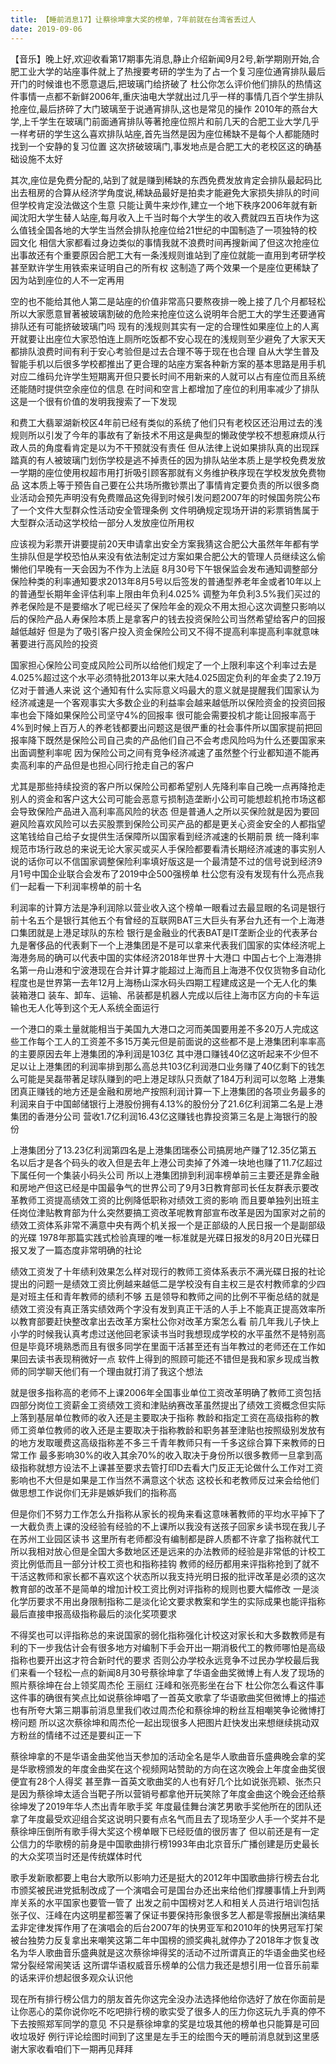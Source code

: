 ```yaml
---
title: 【睡前消息17】让蔡徐坤拿大奖的榜单，7年前就在台湾省丢过人
date: 2019-09-06
---
```


【音乐】晚上好,欢迎收看第17期事先消息,静止介绍新闻9月2号,新学期刚开始,合肥工业大学的站座事件就上了热搜要考研的学生为了占一个复习座位通宵排队最后开门的时候谁也不愿意退后,把玻璃门给挤破了
杜公你怎么评价他们排队的热情这件事情一点都不新鲜2006年,重庆油电大学就出过几乎一样的事情几百个学生排队抢座位,最后挤碎了大门玻璃至于说通宵排队,这也是常见的操作
2010年的燕台大学,上千学生在玻璃门前面通宵排队等著抢座位照片和前几天的合肥工业大学几乎一样考研的学生这么喜欢排队站座,首先当然是因为座位稀缺不是每个人都能随时找到一个安静的复习位置
这次挤破玻璃门,事发地点是合肥工大的老校区这的确基础设施不太好

其次,座位是免费分配的,站到了就是赚到稀缺的东西免费发放肯定会排队最起码比出去租房的合算从经济学角度说,稀缺品最好是拍卖才能避免大家损失排队的时间但学校肯定没法做这个生意
只能让黄牛来炒作,建立一个地下秩序2006年就有新闻沈阳大学生替人站座,每月收入上千当时每个大学生的收入费就四五百块作为这么值钱全国各地的大学生当然会排队抢座位给21世纪的中国制造了一项独特的校园文化
相信大家都看过身边类似的事情我就不浪费时间再搜新闻了但这次抢座位出事故还有个重要原因合肥工大有一条浅规则谁站到了座位就能一直用到考研学校甚至默许学生用铁索来证明自己的所有权
这制造了两个效果一个是座位更稀缺了因为站到座位的人不一定再用

空的也不能给其他人第二是站座的价值非常高只要熬夜排一晚上接了几个月都轻松所以大家愿意冒著被玻璃割破的危险来抢座位这么说明年合肥工大的学生还要通宵排队还有可能挤破玻璃门吗
现有的浅规则其实有一定的合理性如果座位上的人离开就要让出座位大家恐怕连上厕所吃饭都不安心现在的浅规则至少避免了大家天天都排队浪费时间有利于安心考验但是过去合理不等于现在也合理
自从大学生普及智能手机以后很多学校都推出了更合理的站座方案各种新方案的基本思路是用手机对应二维码允许学生短期离开但只要长时间不用新来的人就可以占有座位而且系统还能随时提供空余座位的信息
在时间和空言上都增加了座位的利用率减少了排队这是一个很有价值的发明我搜索了一下发现

和费工大翡翠湖新校区4年前已经有类似的系统了他们只有老校区还沿用过去的浅规则所以引发了今年的事故有了新技术不用这是典型的懒政使学校不想惹麻烦从行政人员的角度看肯定是以为不干预就没有责任
但从法律上说如果排队真的出现踩踏真的有人被玻璃门划伤学校是逃不掉责任的因为排队站坐本质上是学校免费发放一学期的座位使用权超市用打折吸引顾客那就有义务维护秩序现在学校发放免费物品
这本质上等于预告自己要在公共场所撒钞票出了事情肯定要负责的所以很多商业活动会预先声明没有免费赠品这免得到时候引发问题2007年的时候国务院公布了一个文件大型群众性活动安全管理条例
文件明确规定现场开讲的彩票销售属于大型群众活动这学校给一部分人发放座位所用权

应该视为彩票开讲要提前20天申请拿出安全方案我猜这合肥公大虽然年年都有学生排队但是学校恐怕从来没有依法制定过方案如果合肥公大的管理人员继续这么偷懒他们早晚有一天会因为不作为上法庭
8月30号下午银保监会发布通知调整部分保险种类的利率通知要求2013年8月5号以后签发的普通型养老年金或者10年以上的普通型长期年金评估利率上限由年负利4.025%
调整为年负利3.5%我们买过的养老保险是不是要缩水了呢已经买了保险年金的观众不用太担心这次调整只影响以后的保险产品人寿保险本质上是拿客户的钱去投资保险公司当然希望给客户的回报越低越好
但是为了吸引客户投入资金保险公司又不得不提高利率提高利率就意味著要进行高风险的投资

国家担心保险公司变成风险公司所以给他们规定了一个上限利率这个利率过去是4.025%超过这个水平必须特批2013年以来大陆4.025固定负利的年金卖了2.19万亿对于普通人来说
这个通知有什么实际意义吗最大的意义就是提醒我们国家认为经济减速是一个客观事实大多数企业的利益率会越来越低所以保险资金的投资回报率也会下降如果保险公司坚守4%的回报率
很可能会需要投机才能让回报率高于4%到时候上百万人的养老钱都要出问题这是很严重的社会事件所以国家提前把回报率降下既然是保险公司自己卖的产品他们自己不会考虑风险吗为什么还要国家来出面调整利率呢
因为保险公司之间有竞争经济减速了虽然整个行业都知道不能再卖高利率的产品但是也担心同行抢走自己的客户

尤其是那些持续投资的客户所以保险公司都希望别人先降利率自己晚一点再降抢走别人的资金和客户这大公司可能会恶意亏损制造垄断小公司可能想趁机抢市场这都会导致保险产品进入高利率高风险的状态
但是普通人之所以买保险就是因为要回避风险喜欢风险可以去买股票到保险公司买产品的都是更关心资金安全的人都指望这笔钱给自己给子女提供生活保障所以国家看到经济减速的长期前景
统一降利率规范市场行政总的来说无论大家买或买人手保险都要看清长期经济减速的事实别人说的话你可以不信国家调整保险利率填好版这是一个最清楚不过的信号说到经济9月1号中国企业联合会发布了2019中企500强榜单
杜公您有没有发现有什么亮点我们一起看一下利润率榜单的前十名

利润率的计算方法是净利润除以营业收入这个榜单一眼看过去最显眼的名词是银行前十名五个是银行其他五个有曾经的互联网BAT三大巨头有茅台九还有一个上海港口集团就是上港足球队的东检
银行是金融业的代表BAT是IT垄断企业的代表茅台九是奢侈品的代表剩下一个上港集团是不是可以拿来代表我们国家的实体经济呢上海港务局的确可以代表中国的实体经济2018年世界十大港口
中国占七个上海港排名第一舟山港和宁波港现在合并计算才能超过上海而且上海港不仅仅货物多自动化程度也是世界第一去年12月上海杨山深水码头四期工程建成这是一个无人化的集装箱港口
装车、卸车、运输、吊装都是机器人完成以后往上海市区方向的卡车运输也无人化等到这个无人系统全面运行

一个港口的乘土量就能相当于美国九大港口之河而美国要用差不多20万人完成这些工作每个工人的工资差不多15万美元但是前面说的这些都不是上港集团利率率高的主要原因去年上港集团的净利润是103亿
其中港口赚钱40亿这听起来不少但不足以让上港集团的利润率排到那么高总共103亿利润港口业务赚了40亿剩下的钱怎么可能是吴磊带著足球队赚到的吧上港足球队只贡献了184万利润可以忽略
上港集团真正赚钱的地方还是金融和房地产按照利润计算一下上港集团的各项业务最多的利润来自于中国邮储银行上港股份拥有4.13%的股份分了21.6亿利润第二名是上港集团的香港分公司
营收1.7亿利润16.43亿这赚钱也靠投资第三名是上海银行的股份

上港集团分了13.23亿利润第四名是上港集团瑞泰公司搞房地产赚了12.35亿第五名以后才是各个码头的收入但是去年上港公司卖掉了外滩一块地也赚了11.7亿超过下属任何一个集装小码头公司
所以上港集团排到利润率榜单前三主要还是靠金融和房地产但这已经是中国最争气的世界公司了9月3日教育部司长任友群表示要改革教师工资提高绩效工资的比例降低职称对绩效工资的影响
而且要单独列出班主任岗位津贴教育部为什么突然要搞工资改革呢教育部宣布改革是因为国家对之前的绩效工资体系非常不满意中央有两个机关报一个是正部级的人民日报一个是副部级的光碟
1978年那篇实践式检验真理的唯一标准就是光碟日报发的8月20日光碟日报又发了一篇态度非常明确的社论

绩效工资发了十年绩利效果怎么样对现行的教师工资体系表示不满光碟日报的社论提出的问题一是绩效工资比例越来越低二是学校没有自主权三是农村教师拿的少四是对班主任和青年教师的绩利不够
五是领导和教师之间的比例不平衡总结的就是绩效工资没有真正落实绩效两个字没有发到真正干活的人手上不能真正提高效率所以教育部要赶快整改拿出去改革方案杜公你对改革方案怎么看
前几年我儿子快上小学的时候我认真考虑过送他回老家读书当时我想现成学校的水平虽然不是特别高但是毕竟环境熟悉而且有很多同学在里面干活甚至还有当年教过的老师还在工作如果回去读书表现稍微好一点
软件上得到的照顾可能还不错但是我和家乡现成当教师的同学聊天他们有一个理由就打消了我这个想法

就是很多指称高的老师不上课2006年全国事业单位工资改革明确了教师工资包括四部分岗位工资薪金工资绩效工资和津贴纳赛改革虽然提出了绩效工资概念但实际上落到基层单位教师的收入还是主要取决于指称
教龄和指定工资在高级指称的教师工资单位教师的收入还是主要取决于指称教龄和职务甚至津贴也按照级别发放有的地方发取暖费这高级指称差不多三千青年教师只有一千多这综合算下来教师的日常工作
最多影响30%的收入其余70%的收入取决于身份所以很多教师一旦拿到高级指称就想方设法不上课甚至要求去管打印D去看大门反正无论做什么工作对工资影响也不大但是如果是工作当然不满意这个状态
这校长和老教师反过来会给他们做思想工作说你们无非是嫉妒我们的指称高

但是你们不努力工作怎么升指称从家长的视角来看这意味著教师的平均水平掉下了一大截负责上课的没经验有经验的不上课所以我没有送孩子回家乡读书现在我儿子在苏州工业园区读书
这里所有老师都没有编制都是辟人质都不许拿了指称就代工所以我相对放心但是全国大多数地区还是远来的办法教师的经验是非常低的计校工资比例低而且一部分计校工资也和指称挂钩
教师的经历都用来评指称抢到了就不干活这教师和家长都不喜欢这个状态所以我支持光明日报的批评改革是必须的这次教育部的改革不是简单的增加计校工资比例对评指称的规则也要大幅修改
一是淡化学历要求不用出身限制指称二是淡化论文要求教案和学生的实际成果也能评指称最后直接申报高级指称最后的淡化奖项要求

不得奖也可以评指称总的来说国家的弱化指称强化计校这对家长和大多数教师是有利的下一步我估计会有很多地方对编制下手会开出一期消极代工的教师哪怕是高级指称也要开出这才符合新时代的要求
否则公办学校永远竞争不过民办学校最后我们来看一个轻松一点的新闻8月30号蔡徐坤拿了华语金曲奖微博上有人发了现场的照片蔡徐坤在台上领奖周杰伦 王丽红 汪峰和张亮影坐在台下
杜公你怎么看这件事这件事的确很有笑点比如说蔡徐坤唱了一首英文歌拿了华语歌曲奖但微博上的描述也有所夸大第三期事前消息里我们收过周杰伦和蔡徐坤的粉丝互相嘲笑争论微博打榜问题
所以这次蔡徐坤和周杰伦一起出现很多人把图片赶快发出来想继续挑动双方粉丝的情绪不过还是要纠正一下

蔡徐坤拿的不是华语金曲奖他当天参加的活动全名是华人歌曲音乐盛典晚会拿的奖是华歌榜颁发的年度金曲奖在这个视频网站赞助的方向在这次晚会上年度金曲奖很便宜有28个人得奖
甚至靠一首英文歌曲奖的人也有好几个比如说张亮颖、张杰只是因为蔡徐坤太适合当靶子所以营销号都拿他开玩笑除了年度金曲这个晚会还给蔡徐坤发了2019年华人杰出青年歌手奖
年度最佳舞台演艺男歌手奖他所在的团队还拿了年度最受欢迎组合奖这说明只要有点名气而且去了现场至少人手一个奖并不是蔡徐坤压倒所有歌手得大奖这个榜单眼下已经贬值的很厉害了
但以前还是有一定公信力的华歌榜的前身是中国歌曲排行榜1993年由北京音乐广播创建是历史最长的大众奖项当时还是传统媒体时代

歌手发新歌都要上电台大歌所以影响力还是挺大的2012年中国歌曲排行榜去台北市颁奖被民进党抵制改成了一个演唱会可是国台办还出来给他们撑腰事情上升到两岸关系的水平国家也要管一管了
出发之前中国榜对艺人和相关人员进行培训包括张子仪、汪峰在内这明星都签署了保证书要保持形象很多艺人都是零报酬出演结果孟非定律发挥作用了在演唱会的后台2007年的快男亚军和2010年的快男冠军打架
被台独势力反复拿出来嘲笑这第二年中国榜的颁奖典礼就停办了2018年才恢复改名为华人歌曲音乐盛典就是这次蔡徐坤得奖的活动不过所谓真正的华语金曲奖也经常分裂经常闹笑话
这所谓华语权威音乐榜单的公信力我还是想引用一位音乐前辈的话来评价想起很多观众认识他

现在所有排行榜公信力的朋友首先你这完全没办法选择他给你选好了放在你面前是让你恶心的菜你说你吃不吃吧排行榜的歌实受了很多人的压力你这玩九手真的停不下去按照郑军同学的意见
不只是蔡徐坤拿的奖是垃圾其他的榜单也只能算是可回收垃圾好 例行评论绘图时间到了这里是左手王的绘图今天的睡前消息就到这里感谢大家收看咱们下一期再见拜拜